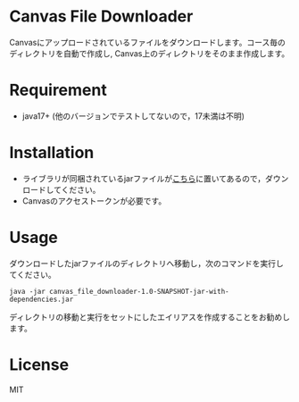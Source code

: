 # Canvas File Downloader

Canvasにアップロードされているファイルをダウンロードします。コース毎のディレクトリを自動で作成し, Canvas上のディレクトリをそのまま作成します。

# Requirement
* java17+ (他のバージョンでテストしてないので，17未満は不明)

# Installation
* ライブラリが同梱されているjarファイルが[こちら](https://github.com/tanashou/Canvas-File-Downloader/blob/master/target/canvas_file_downloader-1.0-SNAPSHOT-jar-with-dependencies.jar)に置いてあるので，ダウンロードしてください。
* Canvasのアクセストークンが必要です。

# Usage
ダウンロードしたjarファイルのディレクトリへ移動し，次のコマンドを実行してください。

    java -jar canvas_file_downloader-1.0-SNAPSHOT-jar-with-dependencies.jar

ディレクトリの移動と実行をセットにしたエイリアスを作成することをお勧めします。

# License

MIT
